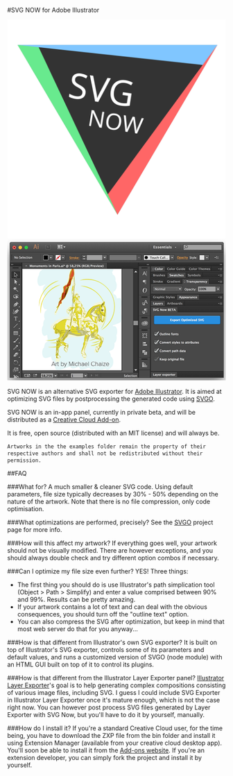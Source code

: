 #SVG NOW for Adobe Illustrator

![image](pics/SVGNOW.SVG)
![image](pics/screencap.png)

SVG NOW is an alternative SVG exporter for [Adobe Illustrator](http://www.adobe.com/products/illustrator.html). It is aimed at optimizing SVG files by postprocessing the generated code using [SVGO](https://github.com/svg/svgo).

SVG NOW is an in-app panel, currently in private beta, and will be distributed as a [Creative Cloud Add-on](https://creative.adobe.com/addons).

It is free, open source (distributed with an MIT license) and will always be. 

	Artworks in the the examples folder remain the property of their respective authors and shall not be redistributed without their permission.



##FAQ

###What for?
A much smaller & cleaner SVG code. Using default parameters, file size typically decreases by 30% - 50% depending on the nature of the artwork. Note that there is no file compression, only code optimisation.

###What optimizations are performed, precisely?
See the [SVGO](https://github.com/svg/svgo) project page for more info.

###How will this affect my artwork?
If everything goes well, your artwork should not be visually modified. There are however exceptions, and you should always double check and try different option combos if necessary.

###Can I optimize my file size even further?
YES! Three things:

* The first thing you should do is use Illustrator's path simplication tool (Object > Path > Simplify) and enter a value comprised between 90% and 99%. Results can be pretty amazing. 
* If your artwork contains a lot of text and can deal with the obvious consequences, you should turn off the "outline text" option.
* You can also compress the SVG after optimization, but keep in mind that most web server do that for you anyway... 

###How is that different from Illustrator's own SVG exporter?
It is built on top of Illustrator's SVG exporter, controls some of its parameters and default values, and runs a customized version of SVGO (node module) with an HTML GUI built on top of it to control its plugins.


###How is that different from the Illustrator Layer Exporter panel?
[Illustrator Layer Exporter](https://github.com/davidderaedt/Illustrator-Layer-Exporter)'s goal is to help generating complex compositions consisting of various image files, including SVG. I guess I could include SVG Exporter in Illustrator Layer Exporter once it's mature enough, which is not the case right now. You can however post process SVG files generated by Layer Exporter with SVG Now, but you'll have to do it by yourself, manually.

###How do I install it?
If you're a standard Creative Cloud user, for the time being, you have to download the ZXP file from the bin folder and install it using Extension Manager (available from your creative cloud desktop app). You'll soon be able to install it from the [Add-ons website](https://creative.adobe.com/addons).
If you're an extension developer, you can simply fork the project and install it by yourself.